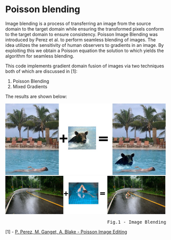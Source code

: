 # Poisson blending

Image blending is a process of transferring an image from the source domain to the target domain while ensuring the transformed pixels conform to the target domain to ensure consistency. Poisson Image Blending was introduced by Perez et al. to perform seamless blending of images. The idea utilizes the sensitivity of human observers to gradients in an image. By exploiting this we obtain a Poisson equation the solution to which yields the algorithm for seamless blending.  

This code implements gradient domain fusion of images via two techniques both of which are discussed in [1]:  

1. Poisson Blending  
2. Mixed Gradients  

The results are shown below:

![ScreenShot](/images/im1.jpg "Example 1 - Poisson Blending")     ![alt text](/images/im2.jpg "Example 2 - Mixed Gradients")  
<pre>
                                      Fig.1 - Image Blending </pre>
                                      
                                      

[1] - [P. Perez, M. Ganget, A. Blake - Poisson Image Editing](https://www.cs.virginia.edu/~connelly/class/2014/comp_photo/proj2/poisson.pdf)
